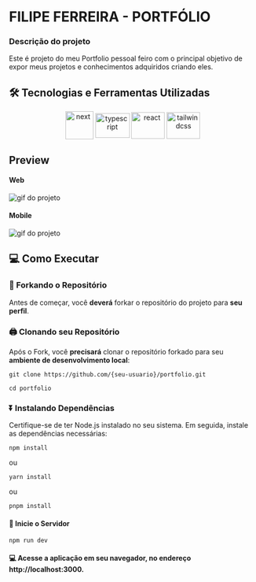 <h1 justify='center'>
  FILIPE FERREIRA - PORTFÓLIO
</h1>

### Descrição do projeto

Este é projeto do meu Portfolio pessoal feiro com o principal objetivo de expor meus projetos e conhecimentos adquiridos criando eles.

## 🛠️ Tecnologias e Ferramentas Utilizadas
<div align='center'>
   <img align='center' height='57' width='57' title='Next' alt='next' src='https://cdn.jsdelivr.net/gh/devicons/devicon@latest/icons/nextjs/nextjs-original.svg' />
   <img align='center' height='50' width='70' title='TypeScript' alt='typescript' src='https://cdn.jsdelivr.net/gh/devicons/devicon@latest/icons/typescript/typescript-original.svg' />
   <img align='center' height='54' width='68' title='React' alt='react' src='https://cdn.jsdelivr.net/gh/devicons/devicon@latest/icons/react/react-original.svg' />
   <img align='center' height='54' width='68' title='Tailwindcss' alt='tailwindcss' src='https://cdn.jsdelivr.net/gh/devicons/devicon@latest/icons/tailwindcss/tailwindcss-original.svg' />
</div>

## Preview

#### Web
<img src="/public/AnimaçãoWeb.gif" title="gif do projeto">

#### Mobile
<img src="/public/AnimaçãoMobile.gif" title="gif do projeto">

## 💻 Como Executar

### 🍴 Forkando o Repositório

Antes de começar, você **deverá** forkar o repositório do projeto para **seu perfil**.

### 🖨 Clonando seu Repositório

Após o Fork, você **precisará** clonar o repositório forkado para seu **ambiente de desenvolvimento local**:

```
git clone https://github.com/{seu-usuario}/portfolio.git
```
```
cd portfolio
```

### ⏬ Instalando Dependências

Certifique-se de ter Node.js instalado no seu sistema. Em seguida, instale as dependências necessárias:

```
npm install
```

ou

```
yarn install
```

ou

```
pnpm install
```

#### 📡 Inicie o Servidor


```
npm run dev
```

#### 💻 Acesse a aplicação em seu navegador, no endereço http://localhost:3000.